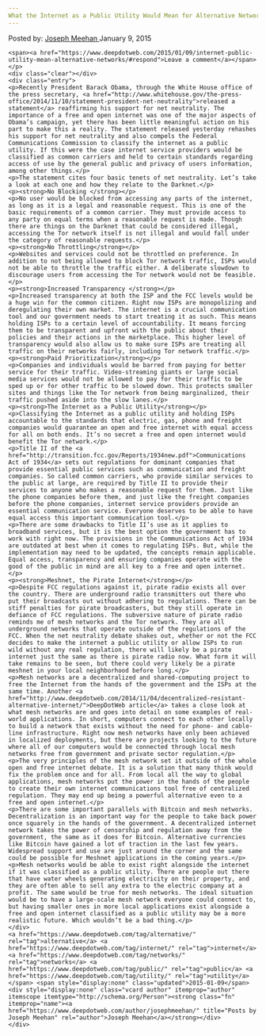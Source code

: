 ```yaml
---
What the Internet as a Public Utility Would Mean for Alternative Networks
---
```

<article class="post-listing post-8198 post type-post status-publish format-standard has-post-thumbnail hentry  tag-alternative tag-internet tag-networks tag-public tag-utility">
    <div class="post-inner">
        <span>Posted by: <a href="https://www.deepdotweb.com/author/josephmeehan/" title="">Joseph Meehan </a></span>
    <span>January 9, 2015</span>
    
    <span><a href="https://www.deepdotweb.com/2015/01/09/internet-public-utility-mean-alternative-networks/#respond">Leave a comment</a></span>
    </p>
    <div class="clear"></div>
    <div class="entry">
    <p>Recently President Barack Obama, through the White House office of the press secretary, <a href="http://www.whitehouse.gov/the-press-office/2014/11/10/statement-president-net-neutrality">released a statement</a> reaffirming his support for net neutrality. The importance of a free and open internet was one of the major aspects of Obama’s campaign, yet there has been little meaningful action on his part to make this a reality. The statement released yesterday rehashes his support for net neutrality and also compels the Federal Communications Commission to classify the internet as a public utility. If this were the case internet service providers would be classified as common carriers and held to certain standards regarding access of use by the general public and privacy of users information, among other things.</p>
    <p>The statement cites four basic tenets of net neutrality. Let’s take a look at each one and how they relate to the Darknet.</p>
    <p><strong>No Blocking </strong></p>
    <p>No user would be blocked from accessing any parts of the internet, as long as it is a legal and reasonable request. This is one of the basic requirements of a common carrier. They must provide access to any party on equal terms when a reasonable request is made. Though there are things on the Darknet that could be considered illegal, accessing the Tor network itself is not illegal and would fall under the category of reasonable requests.</p>
    <p><strong>No Throttling</strong></p>
    <p>Websites and services could not be throttled on preference. In addition to not being allowed to block Tor network traffic, ISPs would not be able to throttle the traffic either. A deliberate slowdown to discourage users from accessing the Tor network would not be feasible.</p>
    <p><strong>Increased Transparency </strong></p>
    <p>Increased transparency at both the ISP and the FCC levels would be a huge win for the common citizen. Right now ISPs are monopolizing and deregulating their own market. The internet is a crucial communication tool and our government needs to start treating it as such. This means holding ISPs to a certain level of accountability. It means forcing them to be transparent and upfront with the public about their policies and their actions in the marketplace. This higher level of transparency would also allow us to make sure ISPs are treating all traffic on their networks fairly, including Tor network traffic.</p>
    <p><strong>Paid Prioritization</strong></p>
    <p>Companies and individuals would be barred from paying for better service for their traffic. Video-streaming giants or large social media services would not be allowed to pay for their traffic to be sped up or for other traffic to be slowed down. This protects smaller sites and things like the Tor network from being marginalized, their traffic pushed aside into the slow lanes.</p>
    <p><strong>The Internet as a Public Utility</strong></p>
    <p>Classifying the Internet as a public utility and holding ISPs accountable to the standards that electric, gas, phone and freight companies would guarantee an open and free internet with equal access for all on both ends. It’s no secret a free and open internet would benefit the Tor network.</p>
    <p>Title II of the <a href="http://transition.fcc.gov/Reports/1934new.pdf">Communications Act of 1934</a> sets out regulations for dominant companies that provide essential public services such as communication and freight companies. So called common carriers, who provide similar services to the public at large, are required by Title II to provide their services to anyone who makes a reasonable request for them. Just like the phone companies before them, and just like the freight companies before the phone companies, internet service providers provide an essential communication service. Everyone deserves to be able to have equal access this important communication tool.</p>
    <p>There are some drawbacks to Title II’s use as it applies to broadband services, but it is the best option the government has to work with right now. The provisions in the Communications Act of 1934 are outdated at best when it comes to regulating ISPs. But, while the implementation may need to be updated, the concepts remain applicable. Equal access, transparency and ensuring companies operate with the good of the public in mind are all key to a free and open internet.</p>
    <p><strong>Meshnet, the Pirate Internet</strong></p>
    <p>Despite FCC regulations against it, pirate radio exists all over the country. There are underground radio transmitters out there who put their broadcasts out without adhering to regulations. There can be stiff penalties for pirate broadcasters, but they still operate in defiance of FCC regulations. The subversive nature of pirate radio reminds me of mesh networks and the Tor network. They are all underground networks that operate outside of the regulations of the FCC. When the net neutrality debate shakes out, whether or not the FCC decides to make the internet a public utility or allow ISPs to run wild without any real regulation, there will likely be a pirate internet just the same as there is pirate radio now. What form it will take remains to be seen, but there could very likely be a pirate meshnet in your local neighborhood before long.</p>
    <p>Mesh networks are a decentralized and shared-computing project to free the Internet from the hands of the government and the ISPs at the same time. Another <a href="http://www.deepdotweb.com/2014/11/04/decentralized-resistant-alternative-internet/">DeepDotWeb article</a> takes a close look at what mesh networks are and goes into detail on some examples of real-world applications. In short, computers connect to each other locally to build a network that exists without the need for phone- and cable-line infrastructure. Right now mesh networks have only been achieved in localized deployments, but there are projects looking to the future where all of our computers would be connected through local mesh networks free from government and private sector regulation.</p>
    <p>The very principles of the mesh network set it outside of the whole open and free internet debate. It is a solution that many think would fix the problem once and for all. From local all the way to global applications, mesh networks put the power in the hands of the people to create their own internet communications tool free of centralized regulation. They may end up being a powerful alternative even to a free and open internet.</p>
    <p>There are some important parallels with Bitcoin and mesh networks. Decentralization is an important way for the people to take back power once squarely in the hands of the government. A decentralized internet network takes the power of censorship and regulation away from the government, the same as it does for Bitcoin. Alternative currencies like Bitcoin have gained a lot of traction in the last few years. Widespread support and use are just around the corner and the same could be possible for Meshnet applications in the coming years.</p>
    <p>Mesh networks would be able to exist right alongside the internet if it was classified as a public utility. There are people out there that have water wheels generating electricity on their property, and they are often able to sell any extra to the electric company at a profit. The same would be true for mesh networks. The ideal situation would be to have a large-scale mesh network everyone could connect to, but having smaller ones in more local applications exist alongside a free and open internet classified as a public utility may be a more realistic future. Which wouldn’t be a bad thing.</p>
    </div>
    <a href="https://www.deepdotweb.com/tag/alternative/" rel="tag">alternative</a> <a href="https://www.deepdotweb.com/tag/internet/" rel="tag">internet</a> <a href="https://www.deepdotweb.com/tag/networks/" rel="tag">networks</a> <a href="https://www.deepdotweb.com/tag/public/" rel="tag">public</a> <a href="https://www.deepdotweb.com/tag/utility/" rel="tag">utility</a></span> <span style="display:none" class="updated">2015-01-09</span>
    <div style="display:none" class="vcard author" itemprop="author" itemscope itemtype="http://schema.org/Person"><strong class="fn" itemprop="name"><a href="https://www.deepdotweb.com/author/josephmeehan/" title="Posts by Joseph Meehan" rel="author">Joseph Meehan</a></strong></div>
    </div>
</article>

